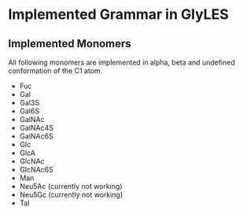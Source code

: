 # Implemented Grammar in GlyLES

## Implemented Monomers

All following monomers are implemented in alpha, beta and undefined conformation of the C1 atom.

* Fuc
* Gal
* Gal3S
* Gal6S
* GalNAc
* GalNAc4S
* GalNAc6S
* Glc
* GlcA
* GlcNAc
* GlcNAc6S
* Man
* Neu5Ac (currently not working)
* Neu5Gc (currently not working)
* Tal
